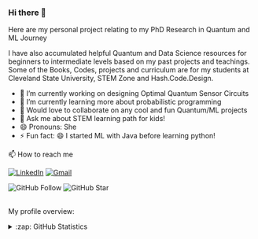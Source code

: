 ### Hi there 👋
Here are my personal project relating to my PhD Research in Quantum and ML Journey

I have also accumulated helpful Quantum and Data Science resources for beginners to intermediate levels based on my past projects and teachings. Some of the Books, Codes, projects and curriculum are for my students at Cleveland State University, STEM Zone and Hash.Code.Design.

- 🔭 I’m currently working on designing Optimal Quantum Sensor Circuits
- 🌱 I’m currently learning more about probabilistic programming 
- 👯 Would love to collaborate on any cool and fun Quantum/ML projects 
- 💬 Ask me about STEM learning path for kids!
- 😄 Pronouns: She
- ⚡ Fun fact: 😄 I started ML with Java before learning python!

📫 How to reach me

[![LinkedIn](https://img.shields.io/badge/--linkedin?label=LinkedIn&logo=LinkedIn&style=social)](https://www.linkedin.com/in/odeyomi-temitope)
[![Gmail](https://img.shields.io/badge/--linkedin?label=Gmail&logo=gmail&style=social)](mailto:work.odeyomitemitope@gmail.com)

![GitHub Follow](https://img.shields.io/github/followers/Temistar.svg?style=social&label=Follow)
![GitHub Star](https://img.shields.io/github/stars/Temistar?affiliations=OWNER%2CCOLLABORATOR&style=social&label=Star)
<br />
<br />
<div><p>My profile overview: </p></div>

<details close>
<summary>:zap: GitHub Statistics</summary>
  <img src="https://github-readme-stats.vercel.app/api?username=Temistar&show_icons=true&theme=nord" width="400px">
</details>
